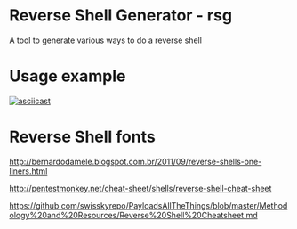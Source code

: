 # Reverse Shell Generator - rsg
A tool to generate various ways to do a reverse shell

# Usage example

[![asciicast](https://asciinema.org/a/YyN0J1jZHYcMvXWKKWpSxI5mI.png)](https://asciinema.org/a/YyN0J1jZHYcMvXWKKWpSxI5mI)

# Reverse Shell fonts

http://bernardodamele.blogspot.com.br/2011/09/reverse-shells-one-liners.html

http://pentestmonkey.net/cheat-sheet/shells/reverse-shell-cheat-sheet

https://github.com/swisskyrepo/PayloadsAllTheThings/blob/master/Methodology%20and%20Resources/Reverse%20Shell%20Cheatsheet.md
